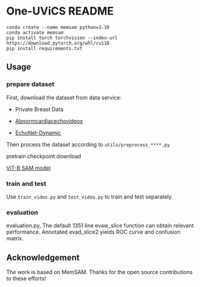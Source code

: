 # One-UViCS README

```
conda create --name memsam python=3.10
conda activate memsam
pip install torch torchvision --index-url https://download.pytorch.org/whl/cu118
pip install requirements.txt
```

## Usage
### prepare dataset
First, download the dataset from data service:

- Private Breast Data

- [Abnormcardiacechovideos](https://www.kaggle.com/datasets/xiaoweixumedicalai/abnormcardiacechovideos)

- [EchoNet-Dynamic](https://echonet.github.io/dynamic/index.html)

Then process the dataset according to `utils/preprocess_****.py` 

pretrain checkpoint download

[ViT-B SAM model](https://dl.fbaipublicfiles.com/segment_anything/sam_vit_b_01ec64.pth)

### train and test
Use `train_video.py` and `test_video.py` to train and test separately.

### evaluation

evaluation.py, The default 1351 line evaw_slice function can obtain relevant performance. Annotated evad_slice2 yields ROC curve and confusion matrix.

## Acknowledgement
The work is based on MemSAM. Thanks for the open source contributions to these efforts!

